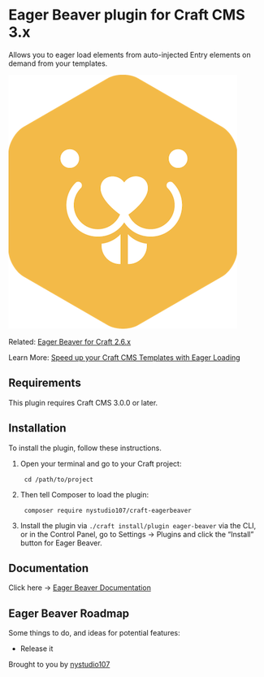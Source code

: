 # Eager Beaver plugin for Craft CMS 3.x

Allows you to eager load elements from auto-injected Entry elements on demand from your templates.

![Screenshot](./docs/docs/resources/img/plugin-logo.png)

Related: [Eager Beaver for Craft 2.6.x](https://github.com/nystudio107/eagerbeaver)

Learn More: [Speed up your Craft CMS Templates with Eager Loading](https://nystudio107.com/blog/speed-up-your-craft-cms-templates-with-eager-loading)
## Requirements

This plugin requires Craft CMS 3.0.0 or later.

## Installation

To install the plugin, follow these instructions.

1. Open your terminal and go to your Craft project:

        cd /path/to/project

2. Then tell Composer to load the plugin:

        composer require nystudio107/craft-eagerbeaver

3. Install the plugin via `./craft install/plugin eager-beaver` via the CLI, or in the Control Panel, go to Settings → Plugins and click the “Install” button for Eager Beaver.

## Documentation

Click here -> [Eager Beaver Documentation](https://nystudio107.com/plugins/eager-beaver/documentation)

## Eager Beaver Roadmap

Some things to do, and ideas for potential features:

* Release it

Brought to you by [nystudio107](https://nystudio107.com)
